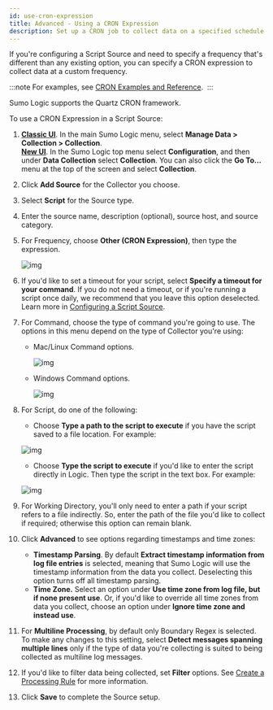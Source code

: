 ```yaml
---
id: use-cron-expression
title: Advanced - Using a CRON Expression
description: Set up a CRON job to collect data on a specified schedule.
---
```




If you're configuring a Script Source and need to specify a frequency that's different than any existing option, you can specify a CRON expression to collect data at a custom frequency.

:::note
For examples, see [CRON Examples and Reference](cron-examples-reference.md). 
:::

Sumo Logic supports the Quartz CRON framework.

To use a CRON Expression in a Script Source:

1. [**Classic UI**](/docs/get-started/sumo-logic-ui-classic). In the main Sumo Logic menu, select **Manage Data > Collection > Collection**. <br/>[**New UI**](/docs/get-started/sumo-logic-ui). In the Sumo Logic top menu select **Configuration**, and then under **Data Collection** select **Collection**. You can also click the **Go To...** menu at the top of the screen and select **Collection**. 
1. Click **Add Source** for the Collector you choose.
1. Select **Script** for the Source type.
1. Enter the source name, description (optional), source host, and source category.
1. For Frequency, choose **Other (CRON Expression)**, then type the expression.

    ![img](/img/send-data/other-cron-1.png)

1. If you'd like to set a timeout for your script, select **Specify a timeout for your command**. If you do not need a timeout, or if you're running a script once daily, we recommend that you leave this option deselected. Learn more in [Configuring a Script Source](/docs/send-data/installed-collectors/sources/script-source).
1. For Command, choose the type of command you're going to use. The options in this menu depend on the type of Collector you're using:

    * Mac/Linux Command options.

        ![img](/img/send-data/Script_Source_Mac_Commands.png)

    * Windows Command options.

        ![img](/img/send-data/Script_Source_Win_Commands.png)

1. For Script, do one of the following:

   * Choose **Type a path to the script to execute** if you have the script saved to a file location. For example:

    ![img](/img/send-data/script-path.png)

   * Choose **Type the script to execute** if you'd like to enter the script directly in Logic. Then type the script in the text box. For example:        

    ![img](/img/send-data/script.png)

1. For Working Directory, you'll only need to enter a path if your script refers to a file indirectly. So, enter the path of the file you'd like to collect if required; otherwise this option can remain blank.
1. Click **Advanced** to see options regarding timestamps and time zones:

   * **Timestamp Parsing**. By default **Extract timestamp information from log file entries** is selected, meaning that Sumo Logic will use the timestamp information from the data you collect. Deselecting this option turns off all timestamp parsing.
   * **Time Zone.** Select an option under **Use time zone from log file, but if none present use**. Or, if you'd like to override all time zones from data you collect, choose an option under **Ignore time zone and instead use**.
1. For **Multiline Processing**, by default only Boundary Regex is selected. To make any changes to this setting, select **Detect messages spanning multiple lines** only if the type of data you're collecting is suited to being collected as multiline log messages.
1. If you'd like to filter data being collected, set **Filter** options. See [Create a Processing Rule](/docs/send-data/collection/processing-rules/create-processing-rule) for more information.
1. Click **Save** to complete the Source setup.
